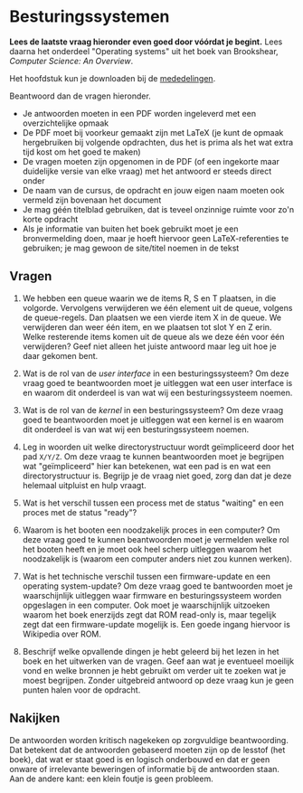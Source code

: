 # Besturingssystemen

**Lees de laatste vraag hieronder even goed door vóórdat je begint.** Lees daarna het onderdeel "Operating systems" uit het boek van Brookshear, *Computer Science: An Overview*.

Het hoofdstuk kun je downloaden bij de [mededelingen](/announcements).

Beantwoord dan de vragen hieronder.

- Je antwoorden moeten in een PDF worden ingeleverd met een overzichtelijke opmaak
- De PDF moet bij voorkeur gemaakt zijn met LaTeX (je kunt de opmaak hergebruiken bij volgende opdrachten, dus het is prima als het wat extra tijd kost om het goed te maken)
- De vragen moeten zijn opgenomen in de PDF (of een ingekorte maar duidelijke versie van elke vraag) met het antwoord er steeds direct onder
- De naam van de cursus, de opdracht en jouw eigen naam moeten ook vermeld zijn bovenaan het document
- Je mag géén titelblad gebruiken, dat is teveel onzinnige ruimte voor zo'n korte opdracht
- Als je informatie van buiten het boek gebruikt moet je een bronvermelding doen, maar je hoeft hiervoor geen LaTeX-referenties te gebruiken; je mag gewoon de site/titel noemen in de tekst

## Vragen

1.  We hebben een queue waarin we de items R, S en T plaatsen, in die volgorde. Vervolgens verwijderen we één element uit de queue, volgens de queue-regels. Dan plaatsen we een vierde item X in de queue. We verwijderen dan weer één item, en we plaatsen tot slot Y en Z erin. Welke resterende items komen uit de queue als we deze één voor één verwijderen? Geef niet alleen het juiste antwoord maar leg uit hoe je daar gekomen bent.

2.  Wat is de rol van de *user interface* in een besturingssysteem? Om deze vraag goed te beantwoorden moet je uitleggen wat een user interface is en waarom dit onderdeel is van wat wij een besturingssysteem noemen.

3.  Wat is de rol van de *kernel* in een besturingssysteem? Om deze vraag goed te beantwoorden moet je uitleggen wat een kernel is en waarom dit onderdeel is van wat wij een besturingssysteem noemen.

4.  Leg in woorden uit welke directorystructuur wordt geïmpliceerd door het pad `X/Y/Z`. Om deze vraag te kunnen beantwoorden moet je begrijpen wat "geïmpliceerd" hier kan betekenen, wat een pad is en wat een directorystructuur is. Begrijp je de vraag niet goed, zorg dan dat je deze helemaal uitpluist en hulp vraagt.

5.  Wat is het verschil tussen een process met de status "waiting" en een proces met de status "ready"?

6.  Waarom is het booten een noodzakelijk proces in een computer? Om deze vraag goed te kunnen beantwoorden moet je vermelden welke rol het booten heeft en je moet ook heel scherp uitleggen waarom het noodzakelijk is (waarom een computer anders niet zou kunnen werken).

7.  Wat is het technische verschil tussen een firmware-update en een operating system-update? Om deze vraag goed te bantwoorden moet je waarschijnlijk uitleggen waar firmware en besturingssysteem worden opgeslagen in een computer. Ook moet je waarschijnlijk uitzoeken waarom het boek enerzijds zegt dat ROM read-only is, maar tegelijk zegt dat een firmware-update mogelijk is. Een goede ingang hiervoor is Wikipedia over ROM.

8.  Beschrijf welke opvallende dingen je hebt geleerd bij het lezen in het boek en het uitwerken van de vragen. Geef aan wat je eventueel moeilijk vond en welke bronnen je hebt gebruikt om verder uit te zoeken wat je moest begrijpen. Zonder uitgebreid antwoord op deze vraag kun je geen punten halen voor de opdracht.

## Nakijken

De antwoorden worden kritisch nagekeken op zorgvuldige beantwoording. Dat betekent dat de antwoorden gebaseerd moeten zijn op de lesstof (het boek), dat wat er staat goed is en logisch onderbouwd en dat er geen onware of irrelevante beweringen of informatie bij de antwoorden staan. Aan de andere kant: een klein foutje is geen probleem.

